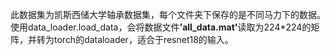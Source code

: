 此数据集为凯斯西储大学轴承数据集，每个文件夹下保存的是不同马力下的数据。<br>
使用data_loader.load_data，会将数据文件<b>'all_data.mat'</b>读取为224*224的矩阵，并转为torch的dataloader，适合于resnet18的输入。
